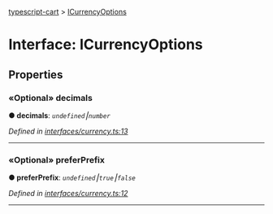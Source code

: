 [typescript-cart](../README.md) > [ICurrencyOptions](../interfaces/icurrencyoptions.md)



# Interface: ICurrencyOptions


## Properties
<a id="decimals"></a>

### «Optional» decimals

**●  decimals**:  *`undefined`⎮`number`* 

*Defined in [interfaces/currency.ts:13](https://github.com/FlareMind/typescript-cart/blob/b9c0f4d/src/interfaces/currency.ts#L13)*





___

<a id="preferprefix"></a>

### «Optional» preferPrefix

**●  preferPrefix**:  *`undefined`⎮`true`⎮`false`* 

*Defined in [interfaces/currency.ts:12](https://github.com/FlareMind/typescript-cart/blob/b9c0f4d/src/interfaces/currency.ts#L12)*





___


